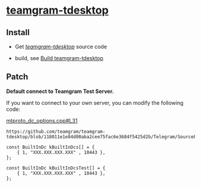 # [teamgram-tdesktop](https://github.com/teamgram/teamgram-tdesktop)

## Install

- Get *[teamgram-tdesktop](https://github.com/teamgram/teamgram-tdesktop)* source code

- build, see [Build teamgram-tdesktop](https://github.com/teamgram/teamgram-tdesktop#build-instructions)

## Patch

**Default connect to Teamgram Test Server.**

If you want to connect to your own server, you can modify the following code:

[mtproto_dc_options.cpp#L31](https://github.com/teamgram/teamgram-tdesktop/blob/118011e1e84d00aba2cee75fac6e3684f5425d2b/Telegram/SourceFiles/mtproto/mtproto_dc_options.cpp#L31)

```
https://github.com/teamgram/teamgram-tdesktop/blob/118011e1e84d00aba2cee75fac6e3684f5425d2b/Telegram/SourceFiles/mtproto/mtproto_dc_options.cpp#L31

const BuiltInDc kBuiltInDcs[] = {
    { 1, "XXX.XXX.XXX.XXX" , 10443 },
};

const BuiltInDc kBuiltInDcsTest[] = {
    { 1, "XXX.XXX.XXX.XXX" , 10443 },
};

```
